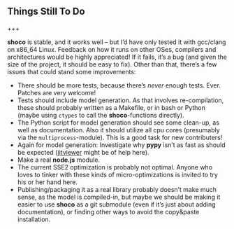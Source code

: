 ## Things Still To Do
+++

**shoco** is stable, and it works well – but I’d have only tested it with gcc/clang on x86_64 Linux. Feedback on how it runs on other OSes, compilers and architectures would be highly appreciated! If it fails, it’s a bug (and given the size of the project, it should be easy to fix). Other than that, there’s a few issues that could stand some improvements:

* There should be more tests, because there’s _never_ enough tests. Ever. Patches are very welcome!
* Tests should include model generation. As that involves re-compilation, these should probably written as a Makefile, or in bash or Python (maybe using `ctypes` to call the **shoco**-functions directly).
* The Python script for model generation should see some clean-up, as well as documentation. Also it should utilize all cpu cores (presumably via the `multiprocess`-module). This is a good task for new contributers!
* Again for model generation: Investigate why **pypy** isn’t as fast as should be expected ([jitviewer](https://bitbucket.org/pypy/jitviewer/) might be of help here).
* Make a real **node.js** module.
* The current SSE2 optimization is probably not optimal. Anyone who loves to tinker with these kinds of micro-optimizations is invited to try his or her hand here.
* Publishing/packaging it as a real library probably doesn’t make much sense, as the model is compiled-in, but maybe we should be making it easier to use **shoco** as a git submodule (even if it’s just about adding documentation), or finding other ways to avoid the copy&paste installation.
